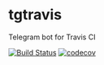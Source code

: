 # tgtravis

Telegram bot for Travis CI

[![Build Status](https://travis-ci.org/flslkxtc/tgtravis.svg?branch=master)](https://travis-ci.org/flslkxtc/tgtravis) 
[![codecov](https://codecov.io/gh/flslkxtc/tgtravis/branch/master/graph/badge.svg)](https://codecov.io/gh/flslkxtc/tgtravis)

